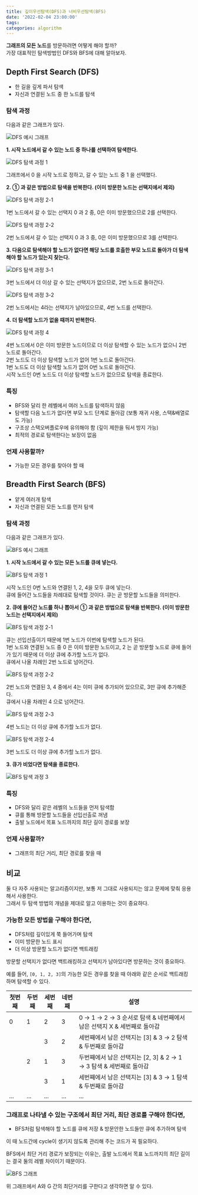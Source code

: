```yaml
---
title: 깊이우선탐색(DFS)과 너비우선탐색(BFS)
date: '2022-02-04 23:00:00'
tags:
categories: algorithm
---
```


**그래프의 모든 노드**를 방문하려면 어떻게 해야 할까?  
가장 대표적인 탐색방법인 DFS와 BFS에 대해 알아보자.

## Depth First Search (DFS)

- 한 길을 깊게 파서 탐색
- 자신과 연결된 노드 중 한 노드를 탐색

### 탐색 과정

다음과 같은 그래프가 있다.

![DFS 예시 그래프](dfs-example0.png)

**1. 시작 노드에서 갈 수 있는 노드 중 하나를 선택하여 탐색한다.**

![DFS 탐색 과정 1](dfs-example1.png)

그래프에서 0 을 시작 노드로 정하고, 갈 수 있는 노드 중 1 을 선택했다.

**2. ① 과 같은 방법으로 탐색을 반복한다. (이미 방문한 노드는 선택지에서 제외)**

![DFS 탐색 과정 2-1](dfs-example2-1.png)

1번 노드에서 갈 수 있는 선택지 0 과 2 중, 0은 이미 방문했으므로 2를 선택한다.

![DFS 탐색 과정 2-2](dfs-example2-2.png)

2번 노드에서 갈 수 있는 선택지 0 과 3 중, 0은 이미 방문했으므로 3를 선택한다.

**3. 다음으로 탐색해야 할 노드가 없다면 해당 노드를 호출한 부모 노드로 돌아가 더 탐색해야 할 노드가 있는지 찾는다.**

![DFS 탐색 과정 3-1](dfs-example3-1.png)

3번 노드에서 더 이상 갈 수 있는 선택지가 없으므로, 2번 노드로 돌아간다.

![DFS 탐색 과정 3-2](dfs-example3-2.png)

2번 노드에서는 4라는 선택지가 남아있으므로, 4번 노드를 선택한다.

**4. 더 탐색할 노드가 없을 때까지 반복한다.**

![DFS 탐색 과정 4](dfs-example4.png)

4번 노드에서 0은 이미 방문한 노드이므로 더 이상 탐색할 수 있는 노드가 없으니 2번 노드로 돌아간다.  
2번 노드도 더 이상 탐색할 노드가 없어 1번 노드로 돌아간다.  
1번 노드도 더 이상 탐색할 노드가 없어 0번 노드로 돌아간다.  
시작 노드인 0번 노드도 더 이상 탐색할 노드가 없으므로 탐색을 종료한다.

### 특징

- BFS와 달리 한 레벨에서 여러 노드를 탐색하지 않음
- 탐색할 다음 노드가 없다면 부모 노드 단계로 돌아감 (보통 재귀 사용, 스택&배열로도 가능)
- 구조상 스택오버플로우에 유의해야 함 (깊이 제한을 둬서 방지 가능)
- 최적의 경로로 탐색한다는 보장이 없음

### 언제 사용할까?

- 가능한 모든 경우를 찾아야 할 때

## Breadth First Search (BFS)

- 얕게 여러개 탐색
- 자신과 연결된 모든 노드를 먼저 탐색

### 탐색 과정

다음과 같은 그래프가 있다.

![BFS 예시 그래프](bfs-example0.png)

**1. 시작 노드에서 갈 수 있는 모든 노드를 큐에 넣는다.**

![BFS 탐색 과정 1](bfs-example1.png)

시작 노드인 0번 노드와 연결된 1, 2, 4을 모두 큐에 넣는다.  
큐에 들어간 노드들을 차례대로 탐색할 것이다. 큐는 곧 방문할 노드들을 의미한다.

**2. 큐에 들어간 노드를 하나 뽑아서 ① 과 같은 방법으로 탐색을 반복한다. (이미 방문한 노드는 선택지에서 제외)**

![BFS 탐색 과정 2-1](bfs-example2-1.png)

큐는 선입선출이기 때문에 1번 노드가 이번에 탐색할 노드가 된다.  
1번 노드와 연결된 노드 중 0 은 이미 방문한 노드이고, 2 는 곧 방문할 노드로 큐에 들어가 있기 때문에 더 이상 큐에 추가할 노드가 없다.  
큐에서 나올 차례인 2번 노드로 넘어간다.

![BFS 탐색 과정 2-2](bfs-example2-2.png)

2번 노드와 연결된 3, 4 중에서 4는 이미 큐에 추가되어 있으므로, 3만 큐에 추가해준다.  
큐에서 나올 차례인 4 으로 넘어간다.

![BFS 탐색 과정 2-3](bfs-example2-3.png)

4번 노드는 더 이상 큐에 추가할 노드가 없다.

![BFS 탐색 과정 2-4](bfs-example2-4.png)

3번 노드도 더 이상 큐에 추가할 노드가 없다.

**3. 큐가 비었다면 탐색을 종료한다.**

![BFS 탐색 과정 3](bfs-example3.png)

### 특징

- DFS와 달리 같은 레벨의 노드들을 먼저 탐색함
- 큐를 통해 방문할 노드들을 선입선출로 꺼냄
- 출발 노드에서 목표 노드까지의 최단 길이 경로를 보장

### 언제 사용할까?

- 그래프의 최단 거리, 최단 경로를 찾을 때

## 비교

둘 다 자주 사용되는 알고리즘이지만, 보통 저 그대로 사용되지는 않고 문제에 맞춰 응용해서 사용한다.  
그래서 두 탐색 방법의 개념을 제대로 알고 이용하는 것이 중요하다.

### 가능한 모든 방법을 구해야 한다면,

- DFS처럼 깊이있게 쭉 들어가며 탐색
- 이미 방문한 노드 표시
- 더 이상 방문할 노드가 없다면 백트래킹

방문할 선택지가 없다면 백트래킹하고 선택지가 남아있다면 방문하는 것이 중요하다.

예를 들어, `[0, 1, 2, 3]`의 가능한 모든 경우를 찾을 때 아래와 같은 순서로 백트래킹하며 탐색할 수 있다.

| 첫번째 | 두번째 | 세번째 | 네번째 | 설명                                                                   |
| ------ | ------ | ------ | ------ | ---------------------------------------------------------------------- |
| 0      | 1      | 2      | 3      | 0 → 1 → 2 → 3 순서로 탐색 & 네번째에서 남은 선택지 X & 세번째로 돌아감 |
|        |        | 3      | 2      | 세번째에서 남은 선택지는 [3] & 3 → 2 탐색 & 두번째로 돌아감            |
|        | 2      | 1      | 3      | 두번째에서 남은 선택지는 [2, 3] & 2 → 1 → 3 탐색 & 세번째로 돌아감     |
|        |        | 3      | 1      | 세번째에서 남은 선택지는 [3] & 3 → 1 탐색 & 두번째로 돌아감            |
| ...    | ...    | ...    | ...    | ...                                                                    |

### 그래프로 나타낼 수 있는 구조에서 최단 거리, 최단 경로를 구해야 한다면,

- BFS처럼 탐색해야 할 노드를 큐에 저장 & 방문안한 노드들만 큐에 추가하며 탐색

이 때 노드간에 cycle이 생기지 않도록 관리해 주는 코드가 꼭 필요하다.

BFS에서 최단 거리 경로가 보장되는 이유는, 출발 노드에서 목표 노드까지의 최단 길이는 결국 둘의 레벨 차이이기 때문이다.

![BFS 그래프](bfs-graph.png)

위 그래프에서 A와 G 간의 최단거리를 구한다고 생각하면 알 수 있다.

```toc

```
